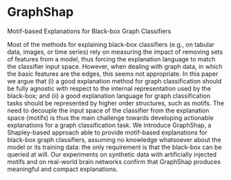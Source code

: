 # GraphShap
Motif-based Explanations for Black-box Graph Classifiers

Most of the methods for explaining black-box classifiers  (e.g., on tabular data, images, or time series) rely on measuring the impact of removing sets of features from a model, thus forcing the explanation language to match the classifier input space. However, when dealing with graph data, in which the basic features are the edges, this seems not appropriate. In this paper we argue that (i) a good explanation method for graph classification should be fully agnostic with respect to the internal representation used by the black-box; and (ii) a good explanation language for graph classification tasks should be represented by higher order structures, such as motifs. The need to decouple the input space of the classifier from the explanation space (motifs) is thus the main challenge towards developing actionable explanations for a graph classification task. We introduce GraphShap, a Shapley-based approach able to provide motif-based explanations for black-box graph classifiers, assuming no knowledge whatsoever about the model or its training data: the only requirement is that the black-box can be queried at will. Our experiments on synthetic data with artificially injected motifs and on real-world brain networks confirm that GraphShap produces meaningful and compact explanations.
